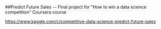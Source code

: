 ##Predict Future Sales -- Final project for "How to win a data science competition" Coursera course

https://www.kaggle.com/c/competitive-data-science-predict-future-sales